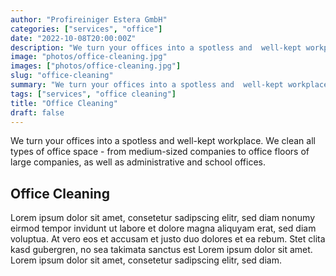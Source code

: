 ```yaml
---
author: "Profireiniger Estera GmbH"
categories: ["services", "office"]
date: "2022-10-08T20:00:00Z"
description: "We turn your offices into a spotless and  well-kept workplace. We clean all types of office space - from medium-sized companies to office floors of large companies, as well as administrative and school offices."
image: "photos/office-cleaning.jpg"
images: ["photos/office-cleaning.jpg"]
slug: "office-cleaning"
summary: "We turn your offices into a spotless and  well-kept workplace. We clean all types of office space - from medium-sized companies to office floors of large companies, as well as administrative and school offices."
tags: ["services", "office cleaning"]
title: "Office Cleaning"
draft: false
---
```


We turn your offices into a spotless and  well-kept workplace. We clean all types of office space - from medium-sized companies to office floors of large companies, as well as administrative and school offices.

## Office Cleaning
Lorem ipsum dolor sit amet, consetetur sadipscing elitr, sed diam nonumy eirmod tempor invidunt ut labore et dolore magna aliquyam erat, sed diam voluptua. At vero eos et accusam et justo duo dolores et ea rebum. Stet clita kasd gubergren, no sea takimata sanctus est Lorem ipsum dolor sit amet. Lorem ipsum dolor sit amet, consetetur sadipscing elitr, sed diam.